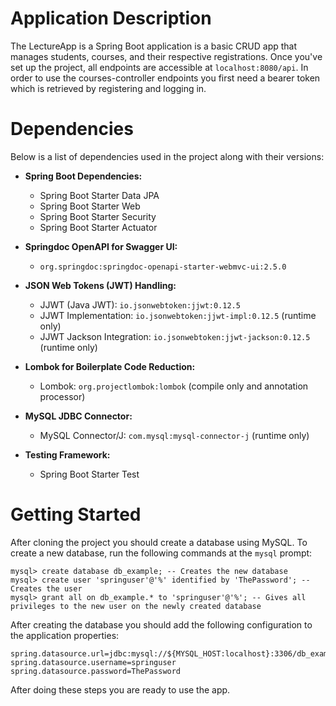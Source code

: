# Application Description
The LectureApp is a Spring Boot application is a basic CRUD app that manages
students, courses, and their respective registrations. 
Once you've set up the project, all endpoints are accessible at `localhost:8080/api`.
In order to use the courses-controller endpoints you first need a bearer token
which is retrieved by registering and logging in.

# Dependencies
Below is a list of dependencies used in the project along with their versions:

- **Spring Boot Dependencies:**
    - Spring Boot Starter Data JPA
    - Spring Boot Starter Web
    - Spring Boot Starter Security
    - Spring Boot Starter Actuator

- **Springdoc OpenAPI for Swagger UI:**
    - `org.springdoc:springdoc-openapi-starter-webmvc-ui:2.5.0`

- **JSON Web Tokens (JWT) Handling:**
    - JJWT (Java JWT): `io.jsonwebtoken:jjwt:0.12.5`
    - JJWT Implementation: `io.jsonwebtoken:jjwt-impl:0.12.5` (runtime only)
    - JJWT Jackson Integration: `io.jsonwebtoken:jjwt-jackson:0.12.5` (runtime only)

- **Lombok for Boilerplate Code Reduction:**
    - Lombok: `org.projectlombok:lombok` (compile only and annotation processor)

- **MySQL JDBC Connector:**
    - MySQL Connector/J: `com.mysql:mysql-connector-j` (runtime only)

- **Testing Framework:**
    - Spring Boot Starter Test

# Getting Started

After cloning the project you should create a database using MySQL.
To create a new database, run the following commands at the `mysql` prompt:
```agsl
mysql> create database db_example; -- Creates the new database
mysql> create user 'springuser'@'%' identified by 'ThePassword'; -- Creates the user
mysql> grant all on db_example.* to 'springuser'@'%'; -- Gives all privileges to the new user on the newly created database
```
After creating the database you should add the following configuration to the application properties:
```agsl
spring.datasource.url=jdbc:mysql://${MYSQL_HOST:localhost}:3306/db_example
spring.datasource.username=springuser
spring.datasource.password=ThePassword
```

After doing these steps you are ready to use the app. 